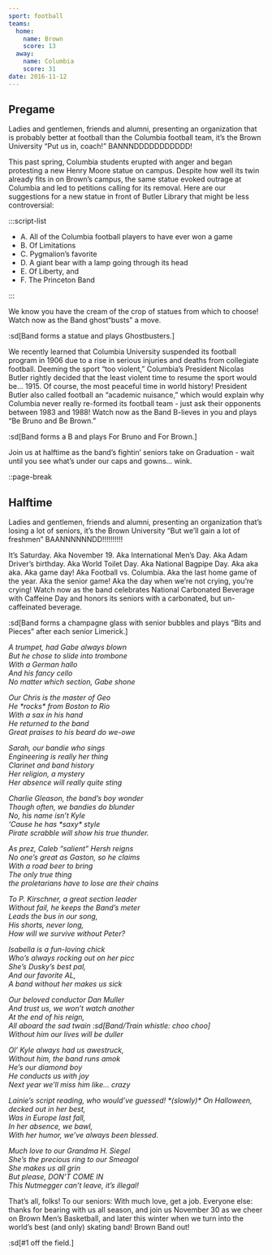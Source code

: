 ```yaml
---
sport: football
teams:
  home:
    name: Brown
    score: 13
  away:
    name: Columbia
    score: 31
date: 2016-11-12
---
```


## Pregame

Ladies and gentlemen, friends and alumni, presenting an organization that is probably better at football than the Columbia football team, it’s the Brown University “Put us in, coach!” BANNNDDDDDDDDDDD!

This past spring, Columbia students erupted with anger and began protesting a new Henry Moore statue on campus. Despite how well its twin already fits in on Brown’s campus, the same statue evoked outrage at Columbia and led to petitions calling for its removal. Here are our suggestions for a new statue in front of Butler Library that might be less controversial:

:::script-list

- A. All of the Columbia football players to have ever won a game
- B. Of Limitations
- C. Pygmalion’s favorite
- D. A giant bear with a lamp going through its head
- E. Of Liberty, and
- F. The Princeton Band

:::

We know you have the cream of the crop of statues from which to choose! Watch now as the Band ghost“busts” a move.

:sd[Band forms a statue and plays Ghostbusters.]

We recently learned that Columbia University suspended its football program in 1906 due to a rise in serious injuries and deaths from collegiate football. Deeming the sport “too violent,” Columbia’s President Nicolas Butler rightly decided that the least violent time to resume the sport would be... 1915. Of course, the most peaceful time in world history! President Butler also called football an “academic nuisance,” which would explain why Columbia never really re-formed its football team - just ask their opponents between 1983 and 1988! Watch now as the Band B-lieves in you and plays “Be Bruno and Be Brown.”

:sd[Band forms a B and plays For Bruno and For Brown.]

Join us at halftime as the band’s fightin’ seniors take on Graduation - wait until you see what’s under our caps and gowns... wink.

::page-break

## Halftime

Ladies and gentlemen, friends and alumni, presenting an organization that’s losing a lot of seniors, it’s the Brown University “But we’ll gain a lot of freshmen” BAANNNNNNDD!!!!!!!!!!

It’s Saturday. Aka November 19. Aka International Men’s Day. Aka Adam Driver’s birthday. Aka World Toilet Day. Aka National Bagpipe Day. Aka aka aka. Aka game day! Aka Football vs. Columbia. Aka the last home game of the year. Aka the senior game! Aka the day when we’re not crying, you’re crying! Watch now as the band celebrates National Carbonated Beverage with Caffeine Day and honors its seniors with a carbonated, but un-caffeinated beverage.

:sd[Band forms a champagne glass with senior bubbles and plays “Bits and Pieces” after each senior Limerick.]

_A trumpet, had Gabe always blown\
But he chose to slide into trombone\
With a German hallo\
And his fancy cello\
No matter which section, Gabe shone_

_Our Chris is the master of Geo\
He \*rocks\* from Boston to Rio\
With a sax in his hand\
He returned to the band\
Great praises to his beard do we-owe_

_Sarah, our bandie who sings\
Engineering is really her thing\
Clarinet and band history\
Her religion, a mystery\
Her absence will really quite sting_

_Charlie Gleason, the band’s boy wonder\
Though often, we bandies do blunder\
No, his name isn’t Kyle\
‘Cause he has \*saxy\* style\
Pirate scrabble will show his true thunder._

_As prez, Caleb “salient” Hersh reigns\
No one’s great as Gaston, so he claims\
With a road beer to bring\
The only true thing\
the proletarians have to lose are their chains_

_To P. Kirschner, a great section leader\
Without fail, he keeps the Band’s meter\
Leads the bus in our song,\
His shorts, never long,\
How will we survive without Peter?_

_Isabella is a fun-loving chick\
Who’s always rocking out on her picc\
She’s Dusky’s best pal,\
And our favorite AL,\
A band without her makes us sick_

_Our beloved conductor Dan Muller\
And trust us, we won’t watch another\
At the end of his reign,\
All aboard the sad twain :sd[Band/Train whistle: choo choo]\
Without him our lives will be duller_

_Ol’ Kyle always had us awestruck,\
Without him, the band runs amok\
He’s our diamond boy\
He conducts us with joy\
Next year we’ll miss him like... crazy_

_Lainie’s script reading, who would’ve guessed! \*(slowly)\* On Halloween, decked out in her best,\
Was in Europe last fall,\
In her absence, we bawl,\
With her humor, we’ve always been blessed._

_Much love to our Grandma H. Siegel\
She’s the precious ring to our Smeagol\
She makes us all grin\
But please, DON’T COME IN\
This Nutmegger can’t leave, it’s illegal!_

That’s all, folks! To our seniors: With much love, get a job. Everyone else: thanks for bearing with us all season, and join us November 30 as we cheer on Brown Men’s Basketball, and later this winter when we turn into the world’s best (and only) skating band! Brown Band out!

:sd[#1 off the field.]
